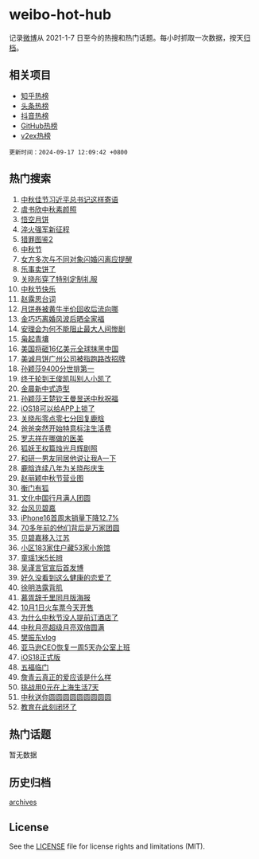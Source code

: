 # weibo-hot-hub

记录[微博](https://www.weibo.com)从 2021-1-7 日至今的热搜和热门话题。每小时抓取一次数据，按天[归档](archives)。

## 相关项目

- [知乎热榜](https://github.com/lonnyzhang423/zhihu-hot-hub)
- [头条热榜](https://github.com/lonnyzhang423/toutiao-hot-hub)
- [抖音热榜](https://github.com/lonnyzhang423/douyin-hot-hub)
- [GitHub热榜](https://github.com/lonnyzhang423/github-hot-hub)
- [v2ex热榜](https://github.com/lonnyzhang423/v2ex-hot-hub)


`更新时间：2024-09-17 12:09:42 +0800`

## 热门搜索

1. [中秋佳节习近平总书记这样寄语](https://m.weibo.cn/search?containerid=100103type%3D1%26t%3D10%26q%3D%23%E4%B8%AD%E7%A7%8B%E4%BD%B3%E8%8A%82%E4%B9%A0%E8%BF%91%E5%B9%B3%E6%80%BB%E4%B9%A6%E8%AE%B0%E8%BF%99%E6%A0%B7%E5%AF%84%E8%AF%AD%23&stream_entry_id=51&isnewpage=1&extparam=seat%3D1%26q%3D%2523%25E4%25B8%25AD%25E7%25A7%258B%25E4%25BD%25B3%25E8%258A%2582%25E4%25B9%25A0%25E8%25BF%2591%25E5%25B9%25B3%25E6%2580%25BB%25E4%25B9%25A6%25E8%25AE%25B0%25E8%25BF%2599%25E6%25A0%25B7%25E5%25AF%2584%25E8%25AF%25AD%2523%26pos%3D0%26cate%3D10103%26filter_type%3Drealtimehot%26stream_entry_id%3D51%26c_type%3D51%26dgr%3D0%26display_time%3D1726546181%26pre_seqid%3D17265461809949123520973)
1. [虞书欣中秋素颜照](https://m.weibo.cn/search?containerid=100103type%3D1%26t%3D10%26q%3D%23%E8%99%9E%E4%B9%A6%E6%AC%A3%E4%B8%AD%E7%A7%8B%E7%B4%A0%E9%A2%9C%E7%85%A7%23&stream_entry_id=31&isnewpage=1&extparam=seat%3D1%26pos%3D0%26lcate%3D5001%26band_rank%3D1%26stream_entry_id%3D31%26realpos%3D1%26q%3D%2523%25E8%2599%259E%25E4%25B9%25A6%25E6%25AC%25A3%25E4%25B8%25AD%25E7%25A7%258B%25E7%25B4%25A0%25E9%25A2%259C%25E7%2585%25A7%2523%26dgr%3D0%26filter_type%3Drealtimehot%26flag%3D1%26c_type%3D31%26cate%3D5001%26display_time%3D1726546181%26pre_seqid%3D17265461809949123520973)
1. [悟空月饼](https://m.weibo.cn/search?containerid=100103type%3D1%26t%3D10%26q%3D%E6%82%9F%E7%A9%BA%E6%9C%88%E9%A5%BC&stream_entry_id=31&isnewpage=1&extparam=seat%3D1%26pos%3D1%26lcate%3D5001%26band_rank%3D2%26stream_entry_id%3D31%26realpos%3D2%26q%3D%25E6%2582%259F%25E7%25A9%25BA%25E6%259C%2588%25E9%25A5%25BC%26dgr%3D0%26filter_type%3Drealtimehot%26flag%3D1%26c_type%3D31%26cate%3D5001%26display_time%3D1726546181%26pre_seqid%3D17265461809949123520973)
1. [淬火强军新征程](https://m.weibo.cn/search?containerid=100103type%3D1%26t%3D10%26q%3D%23%E6%B7%AC%E7%81%AB%E5%BC%BA%E5%86%9B%E6%96%B0%E5%BE%81%E7%A8%8B%23&stream_entry_id=31&isnewpage=1&extparam=seat%3D1%26pos%3D2%26lcate%3D5001%26band_rank%3D3%26stream_entry_id%3D31%26realpos%3D3%26q%3D%2523%25E6%25B7%25AC%25E7%2581%25AB%25E5%25BC%25BA%25E5%2586%259B%25E6%2596%25B0%25E5%25BE%2581%25E7%25A8%258B%2523%26dgr%3D0%26filter_type%3Drealtimehot%26flag%3D1%26c_type%3D31%26cate%3D5001%26display_time%3D1726546181%26pre_seqid%3D17265461809949123520973)
1. [猎罪图鉴2](https://m.weibo.cn/search?containerid=100103type%3D1%26t%3D10%26q%3D%23%E7%8C%8E%E7%BD%AA%E5%9B%BE%E9%89%B42%23&stream_entry_id=31&isnewpage=1&extparam=seat%3D1%26pos%3D3%26lcate%3D5001%26band_rank%3D4%26stream_entry_id%3D31%26realpos%3D4%26q%3D%2523%25E7%258C%258E%25E7%25BD%25AA%25E5%259B%25BE%25E9%2589%25B42%2523%26dgr%3D0%26filter_type%3Drealtimehot%26flag%3D2%26c_type%3D31%26cate%3D5001%26display_time%3D1726546181%26pre_seqid%3D17265461809949123520973)
1. [中秋节](https://m.weibo.cn/search?containerid=100103type%3D1%26t%3D10%26q%3D%E4%B8%AD%E7%A7%8B%E8%8A%82&stream_entry_id=31&isnewpage=1&extparam=seat%3D1%26pos%3D4%26lcate%3D5001%26band_rank%3D5%26stream_entry_id%3D31%26realpos%3D5%26q%3D%25E4%25B8%25AD%25E7%25A7%258B%25E8%258A%2582%26dgr%3D0%26filter_type%3Drealtimehot%26flag%3D16%26c_type%3D31%26cate%3D5001%26display_time%3D1726546181%26pre_seqid%3D17265461809949123520973)
1. [女方多次与不同对象闪婚闪离应提醒](https://m.weibo.cn/search?containerid=100103type%3D1%26t%3D10%26q%3D%23%E5%A5%B3%E6%96%B9%E5%A4%9A%E6%AC%A1%E4%B8%8E%E4%B8%8D%E5%90%8C%E5%AF%B9%E8%B1%A1%E9%97%AA%E5%A9%9A%E9%97%AA%E7%A6%BB%E5%BA%94%E6%8F%90%E9%86%92%23&stream_entry_id=31&isnewpage=1&extparam=seat%3D1%26pos%3D5%26lcate%3D5001%26band_rank%3D6%26stream_entry_id%3D31%26realpos%3D6%26q%3D%2523%25E5%25A5%25B3%25E6%2596%25B9%25E5%25A4%259A%25E6%25AC%25A1%25E4%25B8%258E%25E4%25B8%258D%25E5%2590%258C%25E5%25AF%25B9%25E8%25B1%25A1%25E9%2597%25AA%25E5%25A9%259A%25E9%2597%25AA%25E7%25A6%25BB%25E5%25BA%2594%25E6%258F%2590%25E9%2586%2592%2523%26dgr%3D0%26filter_type%3Drealtimehot%26flag%3D1%26c_type%3D31%26cate%3D5001%26display_time%3D1726546181%26pre_seqid%3D17265461809949123520973)
1. [乐事卖饼了](https://m.weibo.cn/search?containerid=100103type%3D1%26t%3D10%26q%3D%23%E4%B9%90%E4%BA%8B%E5%8D%96%E9%A5%BC%E4%BA%86%23&stream_entry_id=31&isnewpage=1&extparam=seat%3D1%26pos%3D6%26lcate%3D5001%26band_rank%3D7%26stream_entry_id%3D31%26is_ad_pos%3D1%26q%3D%2523%25E4%25B9%2590%25E4%25BA%258B%25E5%258D%2596%25E9%25A5%25BC%25E4%25BA%2586%2523%26dgr%3D0%26adid%3D255336%26filter_type%3Drealtimehot%26cate%3D5001%26c_type%3D31%26topic_ad%3D1%26display_time%3D1726546181%26pre_seqid%3D17265461809949123520973)
1. [关晓彤穿了特别定制礼服](https://m.weibo.cn/search?containerid=100103type%3D1%26t%3D10%26q%3D%E5%85%B3%E6%99%93%E5%BD%A4%E7%A9%BF%E4%BA%86%E7%89%B9%E5%88%AB%E5%AE%9A%E5%88%B6%E7%A4%BC%E6%9C%8D&stream_entry_id=31&isnewpage=1&extparam=seat%3D1%26pos%3D7%26lcate%3D5001%26band_rank%3D7%26stream_entry_id%3D31%26realpos%3D7%26q%3D%25E5%2585%25B3%25E6%2599%2593%25E5%25BD%25A4%25E7%25A9%25BF%25E4%25BA%2586%25E7%2589%25B9%25E5%2588%25AB%25E5%25AE%259A%25E5%2588%25B6%25E7%25A4%25BC%25E6%259C%258D%26dgr%3D0%26filter_type%3Drealtimehot%26flag%3D1%26c_type%3D31%26cate%3D5001%26display_time%3D1726546181%26pre_seqid%3D17265461809949123520973)
1. [中秋节快乐](https://m.weibo.cn/search?containerid=100103type%3D1%26t%3D10%26q%3D%E4%B8%AD%E7%A7%8B%E8%8A%82%E5%BF%AB%E4%B9%90&stream_entry_id=31&isnewpage=1&extparam=seat%3D1%26pos%3D8%26lcate%3D5001%26band_rank%3D8%26stream_entry_id%3D31%26realpos%3D8%26q%3D%25E4%25B8%25AD%25E7%25A7%258B%25E8%258A%2582%25E5%25BF%25AB%25E4%25B9%2590%26dgr%3D0%26filter_type%3Drealtimehot%26flag%3D16%26c_type%3D31%26cate%3D5001%26display_time%3D1726546181%26pre_seqid%3D17265461809949123520973)
1. [赵露思台词](https://m.weibo.cn/search?containerid=100103type%3D1%26t%3D10%26q%3D%E8%B5%B5%E9%9C%B2%E6%80%9D%E5%8F%B0%E8%AF%8D&stream_entry_id=31&isnewpage=1&extparam=seat%3D1%26pos%3D9%26lcate%3D5001%26band_rank%3D9%26stream_entry_id%3D31%26realpos%3D9%26q%3D%25E8%25B5%25B5%25E9%259C%25B2%25E6%2580%259D%25E5%258F%25B0%25E8%25AF%258D%26dgr%3D0%26filter_type%3Drealtimehot%26flag%3D1%26c_type%3D31%26cate%3D5001%26display_time%3D1726546181%26pre_seqid%3D17265461809949123520973)
1. [月饼券被黄牛半价回收后流向哪](https://m.weibo.cn/search?containerid=100103type%3D1%26t%3D10%26q%3D%23%E6%9C%88%E9%A5%BC%E5%88%B8%E8%A2%AB%E9%BB%84%E7%89%9B%E5%8D%8A%E4%BB%B7%E5%9B%9E%E6%94%B6%E5%90%8E%E6%B5%81%E5%90%91%E5%93%AA%23&stream_entry_id=31&isnewpage=1&extparam=seat%3D1%26pos%3D10%26lcate%3D5001%26band_rank%3D10%26stream_entry_id%3D31%26realpos%3D10%26q%3D%2523%25E6%259C%2588%25E9%25A5%25BC%25E5%2588%25B8%25E8%25A2%25AB%25E9%25BB%2584%25E7%2589%259B%25E5%258D%258A%25E4%25BB%25B7%25E5%259B%259E%25E6%2594%25B6%25E5%2590%258E%25E6%25B5%2581%25E5%2590%2591%25E5%2593%25AA%2523%26dgr%3D0%26filter_type%3Drealtimehot%26flag%3D1%26c_type%3D31%26cate%3D5001%26display_time%3D1726546181%26pre_seqid%3D17265461809949123520973)
1. [金巧巧离婚风波后晒全家福](https://m.weibo.cn/search?containerid=100103type%3D1%26t%3D10%26q%3D%23%E9%87%91%E5%B7%A7%E5%B7%A7%E7%A6%BB%E5%A9%9A%E9%A3%8E%E6%B3%A2%E5%90%8E%E6%99%92%E5%85%A8%E5%AE%B6%E7%A6%8F%23&stream_entry_id=31&isnewpage=1&extparam=seat%3D1%26pos%3D11%26lcate%3D5001%26band_rank%3D11%26stream_entry_id%3D31%26realpos%3D11%26q%3D%2523%25E9%2587%2591%25E5%25B7%25A7%25E5%25B7%25A7%25E7%25A6%25BB%25E5%25A9%259A%25E9%25A3%258E%25E6%25B3%25A2%25E5%2590%258E%25E6%2599%2592%25E5%2585%25A8%25E5%25AE%25B6%25E7%25A6%258F%2523%26dgr%3D0%26filter_type%3Drealtimehot%26flag%3D1%26c_type%3D31%26cate%3D5001%26display_time%3D1726546181%26pre_seqid%3D17265461809949123520973)
1. [安理会为何不能阻止最大人间惨剧](https://m.weibo.cn/search?containerid=100103type%3D1%26t%3D10%26q%3D%23%E5%AE%89%E7%90%86%E4%BC%9A%E4%B8%BA%E4%BD%95%E4%B8%8D%E8%83%BD%E9%98%BB%E6%AD%A2%E6%9C%80%E5%A4%A7%E4%BA%BA%E9%97%B4%E6%83%A8%E5%89%A7%23&stream_entry_id=31&isnewpage=1&extparam=seat%3D1%26pos%3D12%26lcate%3D5001%26band_rank%3D12%26stream_entry_id%3D31%26realpos%3D12%26q%3D%2523%25E5%25AE%2589%25E7%2590%2586%25E4%25BC%259A%25E4%25B8%25BA%25E4%25BD%2595%25E4%25B8%258D%25E8%2583%25BD%25E9%2598%25BB%25E6%25AD%25A2%25E6%259C%2580%25E5%25A4%25A7%25E4%25BA%25BA%25E9%2597%25B4%25E6%2583%25A8%25E5%2589%25A7%2523%26dgr%3D0%26filter_type%3Drealtimehot%26flag%3D0%26c_type%3D31%26cate%3D5001%26display_time%3D1726546181%26pre_seqid%3D17265461809949123520973)
1. [枭起青壤](https://m.weibo.cn/search?containerid=100103type%3D1%26t%3D10%26q%3D%E6%9E%AD%E8%B5%B7%E9%9D%92%E5%A3%A4&stream_entry_id=31&isnewpage=1&extparam=seat%3D1%26pos%3D13%26lcate%3D5001%26band_rank%3D13%26stream_entry_id%3D31%26realpos%3D13%26q%3D%25E6%259E%25AD%25E8%25B5%25B7%25E9%259D%2592%25E5%25A3%25A4%26dgr%3D0%26filter_type%3Drealtimehot%26flag%3D0%26c_type%3D31%26cate%3D5001%26display_time%3D1726546181%26pre_seqid%3D17265461809949123520973)
1. [美国将砸16亿美元全球抹黑中国](https://m.weibo.cn/search?containerid=100103type%3D1%26t%3D10%26q%3D%23%E7%BE%8E%E5%9B%BD%E5%B0%86%E7%A0%B816%E4%BA%BF%E7%BE%8E%E5%85%83%E5%85%A8%E7%90%83%E6%8A%B9%E9%BB%91%E4%B8%AD%E5%9B%BD%23&stream_entry_id=31&isnewpage=1&extparam=seat%3D1%26pos%3D14%26lcate%3D5001%26band_rank%3D14%26stream_entry_id%3D31%26realpos%3D14%26q%3D%2523%25E7%25BE%258E%25E5%259B%25BD%25E5%25B0%2586%25E7%25A0%25B816%25E4%25BA%25BF%25E7%25BE%258E%25E5%2585%2583%25E5%2585%25A8%25E7%2590%2583%25E6%258A%25B9%25E9%25BB%2591%25E4%25B8%25AD%25E5%259B%25BD%2523%26dgr%3D0%26filter_type%3Drealtimehot%26flag%3D0%26c_type%3D31%26cate%3D5001%26display_time%3D1726546181%26pre_seqid%3D17265461809949123520973)
1. [美诚月饼广州公司被指跑路改招牌](https://m.weibo.cn/search?containerid=100103type%3D1%26t%3D10%26q%3D%23%E7%BE%8E%E8%AF%9A%E6%9C%88%E9%A5%BC%E5%B9%BF%E5%B7%9E%E5%85%AC%E5%8F%B8%E8%A2%AB%E6%8C%87%E8%B7%91%E8%B7%AF%E6%94%B9%E6%8B%9B%E7%89%8C%23&stream_entry_id=31&isnewpage=1&extparam=seat%3D1%26pos%3D15%26lcate%3D5001%26band_rank%3D15%26stream_entry_id%3D31%26realpos%3D15%26q%3D%2523%25E7%25BE%258E%25E8%25AF%259A%25E6%259C%2588%25E9%25A5%25BC%25E5%25B9%25BF%25E5%25B7%259E%25E5%2585%25AC%25E5%258F%25B8%25E8%25A2%25AB%25E6%258C%2587%25E8%25B7%2591%25E8%25B7%25AF%25E6%2594%25B9%25E6%258B%259B%25E7%2589%258C%2523%26dgr%3D0%26filter_type%3Drealtimehot%26flag%3D1%26c_type%3D31%26cate%3D5001%26display_time%3D1726546181%26pre_seqid%3D17265461809949123520973)
1. [孙颖莎9400分世排第一](https://m.weibo.cn/search?containerid=100103type%3D1%26t%3D10%26q%3D%23%E5%AD%99%E9%A2%96%E8%8E%8E9400%E5%88%86%E4%B8%96%E6%8E%92%E7%AC%AC%E4%B8%80%23&stream_entry_id=31&isnewpage=1&extparam=seat%3D1%26pos%3D16%26lcate%3D5001%26band_rank%3D16%26stream_entry_id%3D31%26realpos%3D16%26q%3D%2523%25E5%25AD%2599%25E9%25A2%2596%25E8%258E%258E9400%25E5%2588%2586%25E4%25B8%2596%25E6%258E%2592%25E7%25AC%25AC%25E4%25B8%2580%2523%26dgr%3D0%26filter_type%3Drealtimehot%26flag%3D0%26c_type%3D31%26cate%3D5001%26display_time%3D1726546181%26pre_seqid%3D17265461809949123520973)
1. [终于轮到王俊凯叫别人小凯了](https://m.weibo.cn/search?containerid=100103type%3D1%26t%3D10%26q%3D%E7%BB%88%E4%BA%8E%E8%BD%AE%E5%88%B0%E7%8E%8B%E4%BF%8A%E5%87%AF%E5%8F%AB%E5%88%AB%E4%BA%BA%E5%B0%8F%E5%87%AF%E4%BA%86&stream_entry_id=31&isnewpage=1&extparam=seat%3D1%26pos%3D17%26lcate%3D5001%26band_rank%3D17%26stream_entry_id%3D31%26realpos%3D17%26q%3D%25E7%25BB%2588%25E4%25BA%258E%25E8%25BD%25AE%25E5%2588%25B0%25E7%258E%258B%25E4%25BF%258A%25E5%2587%25AF%25E5%258F%25AB%25E5%2588%25AB%25E4%25BA%25BA%25E5%25B0%258F%25E5%2587%25AF%25E4%25BA%2586%26dgr%3D0%26filter_type%3Drealtimehot%26flag%3D0%26c_type%3D31%26cate%3D5001%26display_time%3D1726546181%26pre_seqid%3D17265461809949123520973)
1. [金晨新中式造型](https://m.weibo.cn/search?containerid=100103type%3D1%26t%3D10%26q%3D%E9%87%91%E6%99%A8%E6%96%B0%E4%B8%AD%E5%BC%8F%E9%80%A0%E5%9E%8B&stream_entry_id=31&isnewpage=1&extparam=seat%3D1%26pos%3D18%26lcate%3D5001%26band_rank%3D18%26stream_entry_id%3D31%26realpos%3D18%26q%3D%25E9%2587%2591%25E6%2599%25A8%25E6%2596%25B0%25E4%25B8%25AD%25E5%25BC%258F%25E9%2580%25A0%25E5%259E%258B%26dgr%3D0%26filter_type%3Drealtimehot%26flag%3D1%26c_type%3D31%26cate%3D5001%26display_time%3D1726546181%26pre_seqid%3D17265461809949123520973)
1. [孙颖莎王楚钦王曼昱送中秋祝福](https://m.weibo.cn/search?containerid=100103type%3D1%26t%3D10%26q%3D%23%E5%AD%99%E9%A2%96%E8%8E%8E%E7%8E%8B%E6%A5%9A%E9%92%A6%E7%8E%8B%E6%9B%BC%E6%98%B1%E9%80%81%E4%B8%AD%E7%A7%8B%E7%A5%9D%E7%A6%8F%23&stream_entry_id=31&isnewpage=1&extparam=seat%3D1%26pos%3D19%26lcate%3D5001%26band_rank%3D19%26stream_entry_id%3D31%26realpos%3D19%26q%3D%2523%25E5%25AD%2599%25E9%25A2%2596%25E8%258E%258E%25E7%258E%258B%25E6%25A5%259A%25E9%2592%25A6%25E7%258E%258B%25E6%259B%25BC%25E6%2598%25B1%25E9%2580%2581%25E4%25B8%25AD%25E7%25A7%258B%25E7%25A5%259D%25E7%25A6%258F%2523%26dgr%3D0%26filter_type%3Drealtimehot%26flag%3D1%26c_type%3D31%26cate%3D5001%26display_time%3D1726546181%26pre_seqid%3D17265461809949123520973)
1. [iOS18可以给APP上锁了](https://m.weibo.cn/search?containerid=100103type%3D1%26t%3D10%26q%3D%23iOS18%E5%8F%AF%E4%BB%A5%E7%BB%99APP%E4%B8%8A%E9%94%81%E4%BA%86%23&stream_entry_id=31&isnewpage=1&extparam=seat%3D1%26pos%3D20%26lcate%3D5001%26band_rank%3D20%26stream_entry_id%3D31%26realpos%3D20%26q%3D%2523iOS18%25E5%258F%25AF%25E4%25BB%25A5%25E7%25BB%2599APP%25E4%25B8%258A%25E9%2594%2581%25E4%25BA%2586%2523%26dgr%3D0%26filter_type%3Drealtimehot%26flag%3D0%26c_type%3D31%26cate%3D5001%26display_time%3D1726546181%26pre_seqid%3D17265461809949123520973)
1. [关晓彤零点零七分回复鹿晗](https://m.weibo.cn/search?containerid=100103type%3D1%26t%3D10%26q%3D%23%E5%85%B3%E6%99%93%E5%BD%A4%E9%9B%B6%E7%82%B9%E9%9B%B6%E4%B8%83%E5%88%86%E5%9B%9E%E5%A4%8D%E9%B9%BF%E6%99%97%23&stream_entry_id=31&isnewpage=1&extparam=seat%3D1%26pos%3D21%26lcate%3D5001%26band_rank%3D21%26stream_entry_id%3D31%26realpos%3D21%26q%3D%2523%25E5%2585%25B3%25E6%2599%2593%25E5%25BD%25A4%25E9%259B%25B6%25E7%2582%25B9%25E9%259B%25B6%25E4%25B8%2583%25E5%2588%2586%25E5%259B%259E%25E5%25A4%258D%25E9%25B9%25BF%25E6%2599%2597%2523%26dgr%3D0%26filter_type%3Drealtimehot%26flag%3D2%26c_type%3D31%26cate%3D5001%26display_time%3D1726546181%26pre_seqid%3D17265461809949123520973)
1. [爸爸突然开始特意标注生活费](https://m.weibo.cn/search?containerid=100103type%3D1%26t%3D10%26q%3D%23%E7%88%B8%E7%88%B8%E7%AA%81%E7%84%B6%E5%BC%80%E5%A7%8B%E7%89%B9%E6%84%8F%E6%A0%87%E6%B3%A8%E7%94%9F%E6%B4%BB%E8%B4%B9%23&stream_entry_id=31&isnewpage=1&extparam=seat%3D1%26pos%3D22%26lcate%3D5001%26band_rank%3D22%26stream_entry_id%3D31%26realpos%3D22%26q%3D%2523%25E7%2588%25B8%25E7%2588%25B8%25E7%25AA%2581%25E7%2584%25B6%25E5%25BC%2580%25E5%25A7%258B%25E7%2589%25B9%25E6%2584%258F%25E6%25A0%2587%25E6%25B3%25A8%25E7%2594%259F%25E6%25B4%25BB%25E8%25B4%25B9%2523%26dgr%3D0%26filter_type%3Drealtimehot%26flag%3D0%26c_type%3D31%26cate%3D5001%26display_time%3D1726546181%26pre_seqid%3D17265461809949123520973)
1. [罗志祥在哪做的医美](https://m.weibo.cn/search?containerid=100103type%3D1%26t%3D10%26q%3D%E7%BD%97%E5%BF%97%E7%A5%A5%E5%9C%A8%E5%93%AA%E5%81%9A%E7%9A%84%E5%8C%BB%E7%BE%8E&stream_entry_id=31&isnewpage=1&extparam=seat%3D1%26pos%3D23%26lcate%3D5001%26band_rank%3D23%26stream_entry_id%3D31%26realpos%3D23%26q%3D%25E7%25BD%2597%25E5%25BF%2597%25E7%25A5%25A5%25E5%259C%25A8%25E5%2593%25AA%25E5%2581%259A%25E7%259A%2584%25E5%258C%25BB%25E7%25BE%258E%26dgr%3D0%26filter_type%3Drealtimehot%26flag%3D2%26c_type%3D31%26cate%3D5001%26display_time%3D1726546181%26pre_seqid%3D17265461809949123520973)
1. [狐妖王权篇烛光月辉剧照](https://m.weibo.cn/search?containerid=100103type%3D1%26t%3D10%26q%3D%23%E7%8B%90%E5%A6%96%E7%8E%8B%E6%9D%83%E7%AF%87%E7%83%9B%E5%85%89%E6%9C%88%E8%BE%89%E5%89%A7%E7%85%A7%23&stream_entry_id=31&isnewpage=1&extparam=seat%3D1%26pos%3D24%26lcate%3D5001%26band_rank%3D24%26stream_entry_id%3D31%26realpos%3D24%26q%3D%2523%25E7%258B%2590%25E5%25A6%2596%25E7%258E%258B%25E6%259D%2583%25E7%25AF%2587%25E7%2583%259B%25E5%2585%2589%25E6%259C%2588%25E8%25BE%2589%25E5%2589%25A7%25E7%2585%25A7%2523%26dgr%3D0%26filter_type%3Drealtimehot%26flag%3D1%26c_type%3D31%26cate%3D5001%26display_time%3D1726546181%26pre_seqid%3D17265461809949123520973)
1. [和研一男友同居他说让我A一下](https://m.weibo.cn/search?containerid=100103type%3D1%26t%3D10%26q%3D%23%E5%92%8C%E7%A0%94%E4%B8%80%E7%94%B7%E5%8F%8B%E5%90%8C%E5%B1%85%E4%BB%96%E8%AF%B4%E8%AE%A9%E6%88%91A%E4%B8%80%E4%B8%8B%23&stream_entry_id=31&isnewpage=1&extparam=seat%3D1%26pos%3D25%26lcate%3D5001%26band_rank%3D25%26stream_entry_id%3D31%26realpos%3D25%26q%3D%2523%25E5%2592%258C%25E7%25A0%2594%25E4%25B8%2580%25E7%2594%25B7%25E5%258F%258B%25E5%2590%258C%25E5%25B1%2585%25E4%25BB%2596%25E8%25AF%25B4%25E8%25AE%25A9%25E6%2588%2591A%25E4%25B8%2580%25E4%25B8%258B%2523%26dgr%3D0%26filter_type%3Drealtimehot%26flag%3D0%26c_type%3D31%26cate%3D5001%26display_time%3D1726546181%26pre_seqid%3D17265461809949123520973)
1. [鹿晗连续八年为关晓彤庆生](https://m.weibo.cn/search?containerid=100103type%3D1%26t%3D10%26q%3D%23%E9%B9%BF%E6%99%97%E8%BF%9E%E7%BB%AD%E5%85%AB%E5%B9%B4%E4%B8%BA%E5%85%B3%E6%99%93%E5%BD%A4%E5%BA%86%E7%94%9F%23&stream_entry_id=31&isnewpage=1&extparam=seat%3D1%26pos%3D26%26lcate%3D5001%26band_rank%3D26%26stream_entry_id%3D31%26realpos%3D26%26q%3D%2523%25E9%25B9%25BF%25E6%2599%2597%25E8%25BF%259E%25E7%25BB%25AD%25E5%2585%25AB%25E5%25B9%25B4%25E4%25B8%25BA%25E5%2585%25B3%25E6%2599%2593%25E5%25BD%25A4%25E5%25BA%2586%25E7%2594%259F%2523%26dgr%3D0%26filter_type%3Drealtimehot%26flag%3D0%26c_type%3D31%26cate%3D5001%26display_time%3D1726546181%26pre_seqid%3D17265461809949123520973)
1. [赵丽颖中秋节营业图](https://m.weibo.cn/search?containerid=100103type%3D1%26t%3D10%26q%3D%23%E8%B5%B5%E4%B8%BD%E9%A2%96%E4%B8%AD%E7%A7%8B%E8%8A%82%E8%90%A5%E4%B8%9A%E5%9B%BE%23&stream_entry_id=31&isnewpage=1&extparam=seat%3D1%26pos%3D27%26lcate%3D5001%26band_rank%3D27%26stream_entry_id%3D31%26realpos%3D27%26q%3D%2523%25E8%25B5%25B5%25E4%25B8%25BD%25E9%25A2%2596%25E4%25B8%25AD%25E7%25A7%258B%25E8%258A%2582%25E8%2590%25A5%25E4%25B8%259A%25E5%259B%25BE%2523%26dgr%3D0%26filter_type%3Drealtimehot%26flag%3D1%26c_type%3D31%26cate%3D5001%26display_time%3D1726546181%26pre_seqid%3D17265461809949123520973)
1. [衡门有狐](https://m.weibo.cn/search?containerid=100103type%3D1%26t%3D10%26q%3D%23%E8%A1%A1%E9%97%A8%E6%9C%89%E7%8B%90%23&stream_entry_id=31&isnewpage=1&extparam=seat%3D1%26pos%3D28%26lcate%3D5001%26band_rank%3D28%26stream_entry_id%3D31%26realpos%3D28%26q%3D%2523%25E8%25A1%25A1%25E9%2597%25A8%25E6%259C%2589%25E7%258B%2590%2523%26dgr%3D0%26filter_type%3Drealtimehot%26flag%3D1%26c_type%3D31%26cate%3D5001%26display_time%3D1726546181%26pre_seqid%3D17265461809949123520973)
1. [文化中国行月满人团圆](https://m.weibo.cn/search?containerid=100103type%3D1%26t%3D10%26q%3D%23%E6%96%87%E5%8C%96%E4%B8%AD%E5%9B%BD%E8%A1%8C%E6%9C%88%E6%BB%A1%E4%BA%BA%E5%9B%A2%E5%9C%86%23&stream_entry_id=31&isnewpage=1&extparam=seat%3D1%26pos%3D29%26lcate%3D5001%26band_rank%3D29%26stream_entry_id%3D31%26realpos%3D29%26q%3D%2523%25E6%2596%2587%25E5%258C%2596%25E4%25B8%25AD%25E5%259B%25BD%25E8%25A1%258C%25E6%259C%2588%25E6%25BB%25A1%25E4%25BA%25BA%25E5%259B%25A2%25E5%259C%2586%2523%26dgr%3D0%26filter_type%3Drealtimehot%26flag%3D0%26c_type%3D31%26cate%3D5001%26display_time%3D1726546181%26pre_seqid%3D17265461809949123520973)
1. [台风贝碧嘉](https://m.weibo.cn/search?containerid=100103type%3D1%26t%3D10%26q%3D%23%E5%8F%B0%E9%A3%8E%E8%B4%9D%E7%A2%A7%E5%98%89%23&stream_entry_id=31&isnewpage=1&extparam=seat%3D1%26pos%3D30%26lcate%3D5001%26band_rank%3D30%26stream_entry_id%3D31%26realpos%3D30%26q%3D%2523%25E5%258F%25B0%25E9%25A3%258E%25E8%25B4%259D%25E7%25A2%25A7%25E5%2598%2589%2523%26dgr%3D0%26filter_type%3Drealtimehot%26flag%3D0%26c_type%3D31%26cate%3D5001%26display_time%3D1726546181%26pre_seqid%3D17265461809949123520973)
1. [iPhone16首周末销量下降12.7%](https://m.weibo.cn/search?containerid=100103type%3D1%26t%3D10%26q%3D%23iPhone16%E9%A6%96%E5%91%A8%E6%9C%AB%E9%94%80%E9%87%8F%E4%B8%8B%E9%99%8D12.7%25%23&stream_entry_id=31&isnewpage=1&extparam=seat%3D1%26pos%3D31%26lcate%3D5001%26band_rank%3D31%26stream_entry_id%3D31%26realpos%3D31%26q%3D%2523iPhone16%25E9%25A6%2596%25E5%2591%25A8%25E6%259C%25AB%25E9%2594%2580%25E9%2587%258F%25E4%25B8%258B%25E9%2599%258D12.7%2525%2523%26dgr%3D0%26filter_type%3Drealtimehot%26flag%3D1%26c_type%3D31%26cate%3D5001%26display_time%3D1726546181%26pre_seqid%3D17265461809949123520973)
1. [70多年前的他们背后是万家团圆](https://m.weibo.cn/search?containerid=100103type%3D1%26t%3D10%26q%3D%2370%E5%A4%9A%E5%B9%B4%E5%89%8D%E7%9A%84%E4%BB%96%E4%BB%AC%E8%83%8C%E5%90%8E%E6%98%AF%E4%B8%87%E5%AE%B6%E5%9B%A2%E5%9C%86%23&stream_entry_id=31&isnewpage=1&extparam=seat%3D1%26pos%3D32%26lcate%3D5001%26band_rank%3D32%26stream_entry_id%3D31%26realpos%3D32%26q%3D%252370%25E5%25A4%259A%25E5%25B9%25B4%25E5%2589%258D%25E7%259A%2584%25E4%25BB%2596%25E4%25BB%25AC%25E8%2583%258C%25E5%2590%258E%25E6%2598%25AF%25E4%25B8%2587%25E5%25AE%25B6%25E5%259B%25A2%25E5%259C%2586%2523%26dgr%3D0%26filter_type%3Drealtimehot%26flag%3D0%26c_type%3D31%26cate%3D5001%26display_time%3D1726546181%26pre_seqid%3D17265461809949123520973)
1. [贝碧嘉移入江苏](https://m.weibo.cn/search?containerid=100103type%3D1%26t%3D10%26q%3D%23%E8%B4%9D%E7%A2%A7%E5%98%89%E7%A7%BB%E5%85%A5%E6%B1%9F%E8%8B%8F%23&stream_entry_id=31&isnewpage=1&extparam=seat%3D1%26pos%3D33%26lcate%3D5001%26band_rank%3D33%26stream_entry_id%3D31%26realpos%3D33%26q%3D%2523%25E8%25B4%259D%25E7%25A2%25A7%25E5%2598%2589%25E7%25A7%25BB%25E5%2585%25A5%25E6%25B1%259F%25E8%258B%258F%2523%26dgr%3D0%26filter_type%3Drealtimehot%26flag%3D0%26c_type%3D31%26cate%3D5001%26display_time%3D1726546181%26pre_seqid%3D17265461809949123520973)
1. [小区183家住户藏53家小旅馆](https://m.weibo.cn/search?containerid=100103type%3D1%26t%3D10%26q%3D%23%E5%B0%8F%E5%8C%BA183%E5%AE%B6%E4%BD%8F%E6%88%B7%E8%97%8F53%E5%AE%B6%E5%B0%8F%E6%97%85%E9%A6%86%23&stream_entry_id=31&isnewpage=1&extparam=seat%3D1%26pos%3D34%26lcate%3D5001%26band_rank%3D34%26stream_entry_id%3D31%26realpos%3D34%26q%3D%2523%25E5%25B0%258F%25E5%258C%25BA183%25E5%25AE%25B6%25E4%25BD%258F%25E6%2588%25B7%25E8%2597%258F53%25E5%25AE%25B6%25E5%25B0%258F%25E6%2597%2585%25E9%25A6%2586%2523%26dgr%3D0%26filter_type%3Drealtimehot%26flag%3D1%26c_type%3D31%26cate%3D5001%26display_time%3D1726546181%26pre_seqid%3D17265461809949123520973)
1. [童瑶1米5长辫](https://m.weibo.cn/search?containerid=100103type%3D1%26t%3D10%26q%3D%E7%AB%A5%E7%91%B61%E7%B1%B35%E9%95%BF%E8%BE%AB&stream_entry_id=31&isnewpage=1&extparam=seat%3D1%26pos%3D35%26lcate%3D5001%26band_rank%3D35%26stream_entry_id%3D31%26realpos%3D35%26q%3D%25E7%25AB%25A5%25E7%2591%25B61%25E7%25B1%25B35%25E9%2595%25BF%25E8%25BE%25AB%26dgr%3D0%26filter_type%3Drealtimehot%26flag%3D1%26c_type%3D31%26cate%3D5001%26display_time%3D1726546181%26pre_seqid%3D17265461809949123520973)
1. [吴谨言官宣后首发博](https://m.weibo.cn/search?containerid=100103type%3D1%26t%3D10%26q%3D%23%E5%90%B4%E8%B0%A8%E8%A8%80%E5%AE%98%E5%AE%A3%E5%90%8E%E9%A6%96%E5%8F%91%E5%8D%9A%23&stream_entry_id=31&isnewpage=1&extparam=seat%3D1%26pos%3D36%26lcate%3D5001%26band_rank%3D36%26stream_entry_id%3D31%26realpos%3D36%26q%3D%2523%25E5%2590%25B4%25E8%25B0%25A8%25E8%25A8%2580%25E5%25AE%2598%25E5%25AE%25A3%25E5%2590%258E%25E9%25A6%2596%25E5%258F%2591%25E5%258D%259A%2523%26dgr%3D0%26filter_type%3Drealtimehot%26flag%3D0%26c_type%3D31%26cate%3D5001%26display_time%3D1726546181%26pre_seqid%3D17265461809949123520973)
1. [好久没看到这么健康的恋爱了](https://m.weibo.cn/search?containerid=100103type%3D1%26t%3D10%26q%3D%E5%A5%BD%E4%B9%85%E6%B2%A1%E7%9C%8B%E5%88%B0%E8%BF%99%E4%B9%88%E5%81%A5%E5%BA%B7%E7%9A%84%E6%81%8B%E7%88%B1%E4%BA%86&stream_entry_id=31&isnewpage=1&extparam=seat%3D1%26pos%3D37%26lcate%3D5001%26band_rank%3D37%26stream_entry_id%3D31%26realpos%3D37%26q%3D%25E5%25A5%25BD%25E4%25B9%2585%25E6%25B2%25A1%25E7%259C%258B%25E5%2588%25B0%25E8%25BF%2599%25E4%25B9%2588%25E5%2581%25A5%25E5%25BA%25B7%25E7%259A%2584%25E6%2581%258B%25E7%2588%25B1%25E4%25BA%2586%26dgr%3D0%26filter_type%3Drealtimehot%26flag%3D1%26c_type%3D31%26cate%3D5001%26display_time%3D1726546181%26pre_seqid%3D17265461809949123520973)
1. [徐明浩露背肌](https://m.weibo.cn/search?containerid=100103type%3D1%26t%3D10%26q%3D%23%E5%BE%90%E6%98%8E%E6%B5%A9%E9%9C%B2%E8%83%8C%E8%82%8C%23&stream_entry_id=31&isnewpage=1&extparam=seat%3D1%26pos%3D38%26lcate%3D5001%26band_rank%3D38%26stream_entry_id%3D31%26realpos%3D38%26q%3D%2523%25E5%25BE%2590%25E6%2598%258E%25E6%25B5%25A9%25E9%259C%25B2%25E8%2583%258C%25E8%2582%258C%2523%26dgr%3D0%26filter_type%3Drealtimehot%26flag%3D1%26c_type%3D31%26cate%3D5001%26display_time%3D1726546181%26pre_seqid%3D17265461809949123520973)
1. [慕胥辞千里同月版海报](https://m.weibo.cn/search?containerid=100103type%3D1%26t%3D10%26q%3D%23%E6%85%95%E8%83%A5%E8%BE%9E%E5%8D%83%E9%87%8C%E5%90%8C%E6%9C%88%E7%89%88%E6%B5%B7%E6%8A%A5%23&stream_entry_id=31&isnewpage=1&extparam=seat%3D1%26pos%3D39%26lcate%3D5001%26band_rank%3D39%26stream_entry_id%3D31%26realpos%3D39%26q%3D%2523%25E6%2585%2595%25E8%2583%25A5%25E8%25BE%259E%25E5%258D%2583%25E9%2587%258C%25E5%2590%258C%25E6%259C%2588%25E7%2589%2588%25E6%25B5%25B7%25E6%258A%25A5%2523%26dgr%3D0%26filter_type%3Drealtimehot%26flag%3D1%26c_type%3D31%26cate%3D5001%26display_time%3D1726546181%26pre_seqid%3D17265461809949123520973)
1. [10月1日火车票今天开售](https://m.weibo.cn/search?containerid=100103type%3D1%26t%3D10%26q%3D%2310%E6%9C%881%E6%97%A5%E7%81%AB%E8%BD%A6%E7%A5%A8%E4%BB%8A%E5%A4%A9%E5%BC%80%E5%94%AE%23&stream_entry_id=31&isnewpage=1&extparam=seat%3D1%26pos%3D40%26lcate%3D5001%26band_rank%3D40%26stream_entry_id%3D31%26realpos%3D40%26q%3D%252310%25E6%259C%25881%25E6%2597%25A5%25E7%2581%25AB%25E8%25BD%25A6%25E7%25A5%25A8%25E4%25BB%258A%25E5%25A4%25A9%25E5%25BC%2580%25E5%2594%25AE%2523%26dgr%3D0%26filter_type%3Drealtimehot%26flag%3D0%26c_type%3D31%26cate%3D5001%26display_time%3D1726546181%26pre_seqid%3D17265461809949123520973)
1. [为什么中秋节没人提前订酒店了](https://m.weibo.cn/search?containerid=100103type%3D1%26t%3D10%26q%3D%23%E4%B8%BA%E4%BB%80%E4%B9%88%E4%B8%AD%E7%A7%8B%E8%8A%82%E6%B2%A1%E4%BA%BA%E6%8F%90%E5%89%8D%E8%AE%A2%E9%85%92%E5%BA%97%E4%BA%86%23&stream_entry_id=31&isnewpage=1&extparam=seat%3D1%26pos%3D41%26lcate%3D5001%26band_rank%3D41%26stream_entry_id%3D31%26realpos%3D41%26q%3D%2523%25E4%25B8%25BA%25E4%25BB%2580%25E4%25B9%2588%25E4%25B8%25AD%25E7%25A7%258B%25E8%258A%2582%25E6%25B2%25A1%25E4%25BA%25BA%25E6%258F%2590%25E5%2589%258D%25E8%25AE%25A2%25E9%2585%2592%25E5%25BA%2597%25E4%25BA%2586%2523%26dgr%3D0%26filter_type%3Drealtimehot%26flag%3D0%26c_type%3D31%26cate%3D5001%26display_time%3D1726546181%26pre_seqid%3D17265461809949123520973)
1. [中秋月亮超级月亮双倍圆满](https://m.weibo.cn/search?containerid=100103type%3D1%26t%3D10%26q%3D%23%E4%B8%AD%E7%A7%8B%E6%9C%88%E4%BA%AE%E8%B6%85%E7%BA%A7%E6%9C%88%E4%BA%AE%E5%8F%8C%E5%80%8D%E5%9C%86%E6%BB%A1%23&stream_entry_id=31&isnewpage=1&extparam=seat%3D1%26pos%3D42%26lcate%3D5001%26band_rank%3D42%26stream_entry_id%3D31%26realpos%3D42%26q%3D%2523%25E4%25B8%25AD%25E7%25A7%258B%25E6%259C%2588%25E4%25BA%25AE%25E8%25B6%2585%25E7%25BA%25A7%25E6%259C%2588%25E4%25BA%25AE%25E5%258F%258C%25E5%2580%258D%25E5%259C%2586%25E6%25BB%25A1%2523%26dgr%3D0%26filter_type%3Drealtimehot%26flag%3D1%26c_type%3D31%26cate%3D5001%26display_time%3D1726546181%26pre_seqid%3D17265461809949123520973)
1. [樊振东vlog](https://m.weibo.cn/search?containerid=100103type%3D1%26t%3D10%26q%3D%23%E6%A8%8A%E6%8C%AF%E4%B8%9Cvlog%23&stream_entry_id=31&isnewpage=1&extparam=seat%3D1%26pos%3D43%26lcate%3D5001%26band_rank%3D43%26stream_entry_id%3D31%26realpos%3D43%26q%3D%2523%25E6%25A8%258A%25E6%258C%25AF%25E4%25B8%259Cvlog%2523%26dgr%3D0%26adid%3D255406%26filter_type%3Drealtimehot%26flag%3D0%26c_type%3D31%26cate%3D5001%26display_time%3D1726546181%26pre_seqid%3D17265461809949123520973)
1. [亚马逊CEO恢复一周5天办公室上班](https://m.weibo.cn/search?containerid=100103type%3D1%26t%3D10%26q%3D%23%E4%BA%9A%E9%A9%AC%E9%80%8ACEO%E6%81%A2%E5%A4%8D%E4%B8%80%E5%91%A85%E5%A4%A9%E5%8A%9E%E5%85%AC%E5%AE%A4%E4%B8%8A%E7%8F%AD%23&stream_entry_id=31&isnewpage=1&extparam=seat%3D1%26pos%3D44%26lcate%3D5001%26band_rank%3D44%26stream_entry_id%3D31%26realpos%3D44%26q%3D%2523%25E4%25BA%259A%25E9%25A9%25AC%25E9%2580%258ACEO%25E6%2581%25A2%25E5%25A4%258D%25E4%25B8%2580%25E5%2591%25A85%25E5%25A4%25A9%25E5%258A%259E%25E5%2585%25AC%25E5%25AE%25A4%25E4%25B8%258A%25E7%258F%25AD%2523%26dgr%3D0%26filter_type%3Drealtimehot%26flag%3D1%26c_type%3D31%26cate%3D5001%26display_time%3D1726546181%26pre_seqid%3D17265461809949123520973)
1. [iOS18正式版](https://m.weibo.cn/search?containerid=100103type%3D1%26t%3D10%26q%3DiOS18%E6%AD%A3%E5%BC%8F%E7%89%88&stream_entry_id=31&isnewpage=1&extparam=seat%3D1%26pos%3D45%26lcate%3D5001%26band_rank%3D45%26stream_entry_id%3D31%26realpos%3D45%26q%3DiOS18%25E6%25AD%25A3%25E5%25BC%258F%25E7%2589%2588%26dgr%3D0%26filter_type%3Drealtimehot%26flag%3D0%26c_type%3D31%26cate%3D5001%26display_time%3D1726546181%26pre_seqid%3D17265461809949123520973)
1. [五福临门](https://m.weibo.cn/search?containerid=100103type%3D1%26t%3D10%26q%3D%E4%BA%94%E7%A6%8F%E4%B8%B4%E9%97%A8&stream_entry_id=31&isnewpage=1&extparam=seat%3D1%26pos%3D46%26lcate%3D5001%26band_rank%3D46%26stream_entry_id%3D31%26realpos%3D46%26q%3D%25E4%25BA%2594%25E7%25A6%258F%25E4%25B8%25B4%25E9%2597%25A8%26dgr%3D0%26filter_type%3Drealtimehot%26flag%3D1%26c_type%3D31%26cate%3D5001%26display_time%3D1726546181%26pre_seqid%3D17265461809949123520973)
1. [詹青云真正的爱应该是什么样](https://m.weibo.cn/search?containerid=100103type%3D1%26t%3D10%26q%3D%E8%A9%B9%E9%9D%92%E4%BA%91%E7%9C%9F%E6%AD%A3%E7%9A%84%E7%88%B1%E5%BA%94%E8%AF%A5%E6%98%AF%E4%BB%80%E4%B9%88%E6%A0%B7&stream_entry_id=31&isnewpage=1&extparam=seat%3D1%26pos%3D47%26lcate%3D5001%26band_rank%3D47%26stream_entry_id%3D31%26realpos%3D47%26q%3D%25E8%25A9%25B9%25E9%259D%2592%25E4%25BA%2591%25E7%259C%259F%25E6%25AD%25A3%25E7%259A%2584%25E7%2588%25B1%25E5%25BA%2594%25E8%25AF%25A5%25E6%2598%25AF%25E4%25BB%2580%25E4%25B9%2588%25E6%25A0%25B7%26dgr%3D0%26filter_type%3Drealtimehot%26flag%3D0%26c_type%3D31%26cate%3D5001%26display_time%3D1726546181%26pre_seqid%3D17265461809949123520973)
1. [挑战用0元在上海生活7天](https://m.weibo.cn/search?containerid=100103type%3D1%26t%3D10%26q%3D%E6%8C%91%E6%88%98%E7%94%A80%E5%85%83%E5%9C%A8%E4%B8%8A%E6%B5%B7%E7%94%9F%E6%B4%BB7%E5%A4%A9&stream_entry_id=31&isnewpage=1&extparam=seat%3D1%26pos%3D48%26lcate%3D5001%26band_rank%3D48%26stream_entry_id%3D31%26realpos%3D48%26q%3D%25E6%258C%2591%25E6%2588%2598%25E7%2594%25A80%25E5%2585%2583%25E5%259C%25A8%25E4%25B8%258A%25E6%25B5%25B7%25E7%2594%259F%25E6%25B4%25BB7%25E5%25A4%25A9%26dgr%3D0%26filter_type%3Drealtimehot%26flag%3D1%26c_type%3D31%26cate%3D5001%26display_time%3D1726546181%26pre_seqid%3D17265461809949123520973)
1. [中秋送你圆圆圆圆圆圆圆圆圆](https://m.weibo.cn/search?containerid=100103type%3D1%26t%3D10%26q%3D%23%E4%B8%AD%E7%A7%8B%E9%80%81%E4%BD%A0%E5%9C%86%E5%9C%86%E5%9C%86%E5%9C%86%E5%9C%86%E5%9C%86%E5%9C%86%E5%9C%86%E5%9C%86%23&stream_entry_id=31&isnewpage=1&extparam=seat%3D1%26pos%3D49%26lcate%3D5001%26band_rank%3D49%26stream_entry_id%3D31%26realpos%3D49%26q%3D%2523%25E4%25B8%25AD%25E7%25A7%258B%25E9%2580%2581%25E4%25BD%25A0%25E5%259C%2586%25E5%259C%2586%25E5%259C%2586%25E5%259C%2586%25E5%259C%2586%25E5%259C%2586%25E5%259C%2586%25E5%259C%2586%25E5%259C%2586%2523%26dgr%3D0%26filter_type%3Drealtimehot%26flag%3D0%26c_type%3D31%26cate%3D5001%26display_time%3D1726546181%26pre_seqid%3D17265461809949123520973)
1. [教育在此刻闭环了](https://m.weibo.cn/search?containerid=100103type%3D1%26t%3D10%26q%3D%E6%95%99%E8%82%B2%E5%9C%A8%E6%AD%A4%E5%88%BB%E9%97%AD%E7%8E%AF%E4%BA%86&stream_entry_id=31&isnewpage=1&extparam=seat%3D1%26pos%3D50%26lcate%3D5001%26band_rank%3D50%26stream_entry_id%3D31%26realpos%3D50%26q%3D%25E6%2595%2599%25E8%2582%25B2%25E5%259C%25A8%25E6%25AD%25A4%25E5%2588%25BB%25E9%2597%25AD%25E7%258E%25AF%25E4%25BA%2586%26dgr%3D0%26filter_type%3Drealtimehot%26flag%3D1%26c_type%3D31%26cate%3D5001%26display_time%3D1726546181%26pre_seqid%3D17265461809949123520973)

## 热门话题

暂无数据

## 历史归档

[archives](archives)

## License

See the [LICENSE](LICENSE) file for license rights and limitations (MIT).
